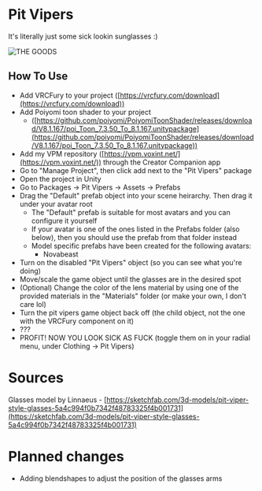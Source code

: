 # Pit Vipers
It's literally just some sick lookin sunglasses :)

![THE GOODS](https://voxint.net/images/hotlink-ok/vpm/pit-vipers2.png)

## How To Use
- Add VRCFury to your project ([https://vrcfury.com/download](https://vrcfury.com/download))
- Add Poiyomi toon shader to your project 
    - ([https://github.com/poiyomi/PoiyomiToonShader/releases/download/V8.1.167/poi_Toon_7.3.50_To_8.1.167.unitypackage](https://github.com/poiyomi/PoiyomiToonShader/releases/download/V8.1.167/poi_Toon_7.3.50_To_8.1.167.unitypackage))
- Add my VPM repository ([https://vpm.voxint.net/](https://vpm.voxint.net/)) through the Creator Companion app
- Go to "Manage Project", then click add next to the "Pit Vipers" package
- Open the project in Unity
- Go to Packages -> Pit Vipers -> Assets -> Prefabs
- Drag the "Default" prefab object into your scene heirarchy. Then drag it under your avatar root
    - The "Default" prefab is suitable for most avatars and you can configure it yourself
    - If your avatar is one of the ones listed in the Prefabs folder (also below), then you should use the prefab from that folder instead
    - Model specific prefabs have been created for the following avatars:
        - Novabeast
- Turn on the disabled "Pit Vipers" object (so you can see what you're doing)
- Move/scale the game object until the glasses are in the desired spot
- (Optional) Change the color of the lens material by using one of the provided materials in the "Materials" folder (or make your own, I don't care lol)
- Turn the pit vipers game object back off (the child object, not the one with the VRCFury component on it)
- ???
- PROFIT! NOW YOU LOOK SICK AS FUCK (toggle them on in your radial menu, under Clothing -> Pit Vipers)

# Sources
Glasses model by Linnaeus - [https://sketchfab.com/3d-models/pit-viper-style-glasses-5a4c994f0b7342f48783325f4b001731](https://sketchfab.com/3d-models/pit-viper-style-glasses-5a4c994f0b7342f48783325f4b001731)

# Planned changes
- Adding blendshapes to adjust the position of the glasses arms
